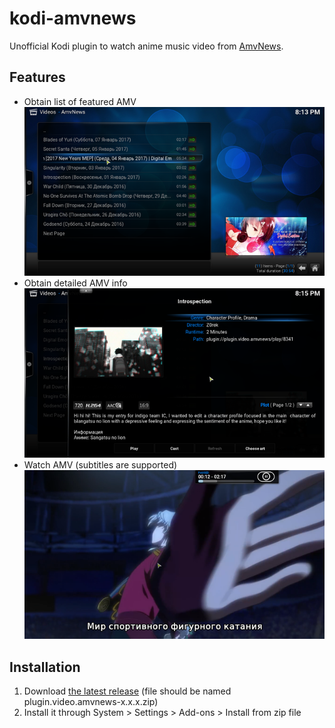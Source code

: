 # kodi-amvnews
Unofficial Kodi plugin to watch anime music video from [AmvNews](http://amvnews.ru).

## Features
* Obtain list of featured AMV<br/>![Featured AMV](resources/media/readme_01.png)
* Obtain detailed AMV info<br/>![AMV Info](resources/media/readme_02.png)
* Watch AMV (subtitles are supported)<br/>![Played AMV](resources/media/readme_03.png)

## Installation
1. Download [the latest release](https://github.com/pvantonov/kodi-amvnews/releases) (file should be named plugin.video.amvnews-x.x.x.zip)
2. Install it through System > Settings > Add-ons > Install from zip file
